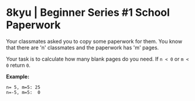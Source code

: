# 8kyu | Beginner Series #1 School Paperwork


Your classmates asked you to copy some paperwork for them. You know that there are 'n' classmates and the paperwork has 'm' pages.

Your task is to calculate how many blank pages do you need. If `n < 0` or `m < 0` return `0`.


**Example:**

```
n= 5, m=5: 25
n=-5, m=5:  0
```
